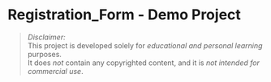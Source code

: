 # Registration_Form - Demo Project

> *Disclaimer:*  
> This project is developed solely for *educational and personal learning* purposes.  
> It does *not* contain any copyrighted content, and it is *not intended for commercial use*.
